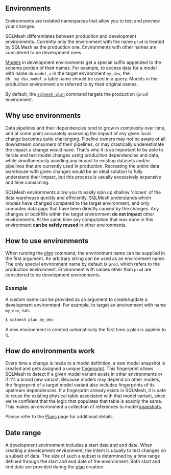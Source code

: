 ## Environments
Environments are isolated namespaces that allow you to test and preview your changes.

SQLMesh differentiates between production and development environments. Currently only the environment with the name `prod` is treated by SQLMesh as the production one. Environments with other names are considered to be development ones.

[Models](/concepts/models) in development environments get a special suffix appended to the schema portion of their names. For example, to access data for a model with name `db.model_a` in the target environment `my_dev`, the `db__my_dev.model_a` table name should be used in a query. Models in the production environment are referred to by their original names.

By default, the [`sqlmesh plan`](/concepts/plans) command targets the production (`prod`) environment.

## Why use environments
Data pipelines and their dependencies tend to grow in complexity over time, and at some point accurately assessing the impact of any given local change becomes quite challenging. Pipeline owners may not be aware of all downstream consumers of their pipelines, or may drastically underestimate the impact a change would have. That's why it is so important to be able to iterate and test model changes using production dependencies and data, while simultaneously avoiding any impact to existing datasets and/or pipelines that are currently used in production. Recreating the entire data warehouse with given changes would be an ideal solution to fully understand their impact, but this process is usually excessively expensive and time consuming.

SQLMesh environments allow you to easily spin up shallow 'clones' of the data warehouse quickly and efficiently. SQLMesh understands which models have changed compared to the target environment, and only computes data gaps that have been directly caused by the changes. Any changes or backfills within the target environment **do not impact** other environments. At the same time any computation that was done in this environment **can be safely reused** in other environments.

## How to use environments
When running the [plan](/concepts/plans) command, the environment name can be supplied in the first argument. An arbitrary string can be used as an environment name. The only special environment name by default is `prod`, which refers to the production environment. Environment with names other than `prod` are considered to be development environments.

### Example
A custom name can be provided as an argument to create/update a development environment. For example, to target an environment with name `my_dev`, run:

```bash
$ sqlmesh plan my_dev
```
A new environment is created automatically the first time a plan is applied to it.

## How do environments work
Every time a change is made to a model definition, a new model snapshot is created and gets assigned a unique [fingerprint](/concepts/architecture/snapshots/#fingerprints). This fingerprint allows SQLMesh to detect if a given model variant exists in other environments or if it's a brand new variant. Because models may depend on other models, the fingerprint of a target model variant also includes fingerprints of its upstream dependencies. If a fingerprint already exists in SQLMesh, it is safe to reuse the existing physical table associated with that model variant, since we're confident that the logic that populates that table is exactly the same. This makes an environment a collection of references to model [snapshots](/concepts/architecture/snapshots).

Please refer to the [Plans](/concepts/plans) page for additional details.

## Date range
A development environment includes a start date and end date. When creating a development environment, the intent is usually to test changes on a subset of data. The size of such a subset is determined by a time range defined through the start and end date of the environment. Both start and end date are provided during the [plan](/concepts/plan) creation.
